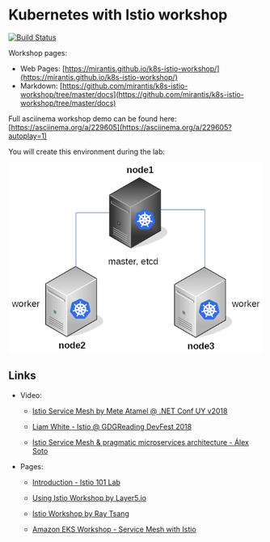 # Kubernetes with Istio workshop

[![Build Status](https://travis-ci.com/ruzickap/k8s-istio-workshop.svg?branch=master)](https://travis-ci.com/ruzickap/k8s-istio-workshop)

Workshop pages:

* Web Pages: [https://mirantis.github.io/k8s-istio-workshop/](https://mirantis.github.io/k8s-istio-workshop/)
* Markdown: [https://github.com/mirantis/k8s-istio-workshop/tree/master/docs](https://github.com/mirantis/k8s-istio-workshop/tree/master/docs)

Full asciinema workshop demo can be found here: [https://asciinema.org/a/229605](https://asciinema.org/a/229605?autoplay=1)

You will create this environment during the lab:

![Lab diagram](docs/lab-02/kubeadm_diagram.png "Lab diagram")

## Links

* Video:

  * [Istio Service Mesh by Mete Atamel @ .NET Conf UY v2018](https://www.youtube.com/watch?v=sh0F7FMFVSI)

  * [Liam White - Istio @ GDGReading DevFest 2018](https://www.youtube.com/watch?v=RVScqW8_liw)

  * [Istio Service Mesh & pragmatic microservices architecture - Álex Soto](https://www.youtube.com/watch?v=OAW5rbttic0)

* Pages:

  * [Introduction - Istio 101 Lab](https://istio101.gitbook.io/lab/workshop/)

  * [Using Istio Workshop by Layer5.io](https://github.com/leecalcote/istio-service-mesh-workshop)

  * [Istio Workshop by Ray Tsang](https://github.com/retroryan/istio-workshop)

  * [Amazon EKS Workshop - Service Mesh with Istio](https://eksworkshop.com/servicemesh/)
